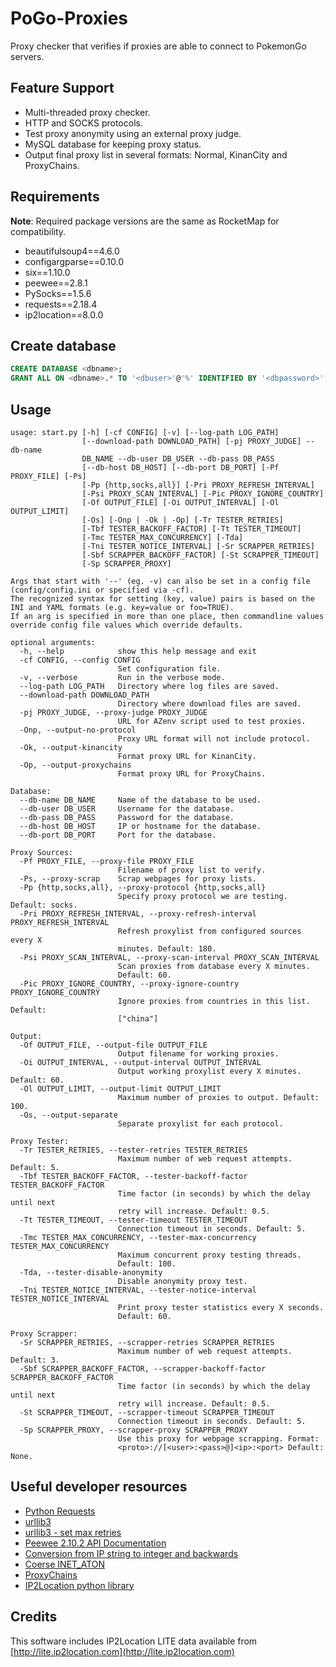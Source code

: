 # PoGo-Proxies

Proxy checker that verifies if proxies are able to connect to PokemonGo servers.

## Feature Support

- Multi-threaded proxy checker.
- HTTP and SOCKS protocols.
- Test proxy anonymity using an external proxy judge.
- MySQL database for keeping proxy status.
- Output final proxy list in several formats: Normal, KinanCity and ProxyChains.

## Requirements

**Note**: Required package versions are the same as RocketMap for compatibility.
- beautifulsoup4==4.6.0
- configargparse==0.10.0
- six==1.10.0
- peewee==2.8.1
- PySocks==1.5.6
- requests==2.18.4
- ip2location==8.0.0

## Create database

```sql
CREATE DATABASE <dbname>;
GRANT ALL ON <dbname>.* TO '<dbuser>'@'%' IDENTIFIED BY '<dbpassword>';
```

## Usage

```
usage: start.py [-h] [-cf CONFIG] [-v] [--log-path LOG_PATH]
                [--download-path DOWNLOAD_PATH] [-pj PROXY_JUDGE] --db-name
                DB_NAME --db-user DB_USER --db-pass DB_PASS
                [--db-host DB_HOST] [--db-port DB_PORT] [-Pf PROXY_FILE] [-Ps]
                [-Pp {http,socks,all}] [-Pri PROXY_REFRESH_INTERVAL]
                [-Psi PROXY_SCAN_INTERVAL] [-Pic PROXY_IGNORE_COUNTRY]
                [-Of OUTPUT_FILE] [-Oi OUTPUT_INTERVAL] [-Ol OUTPUT_LIMIT]
                [-Os] [-Onp | -Ok | -Op] [-Tr TESTER_RETRIES]
                [-Tbf TESTER_BACKOFF_FACTOR] [-Tt TESTER_TIMEOUT]
                [-Tmc TESTER_MAX_CONCURRENCY] [-Tda]
                [-Tni TESTER_NOTICE_INTERVAL] [-Sr SCRAPPER_RETRIES]
                [-Sbf SCRAPPER_BACKOFF_FACTOR] [-St SCRAPPER_TIMEOUT]
                [-Sp SCRAPPER_PROXY]

Args that start with '--' (eg. -v) can also be set in a config file
(config/config.ini or specified via -cf).
The recognized syntax for setting (key, value) pairs is based on the
INI and YAML formats (e.g. key=value or foo=TRUE).
If an arg is specified in more than one place, then commandline values
override config file values which override defaults.

optional arguments:
  -h, --help            show this help message and exit
  -cf CONFIG, --config CONFIG
                        Set configuration file.
  -v, --verbose         Run in the verbose mode.
  --log-path LOG_PATH   Directory where log files are saved.
  --download-path DOWNLOAD_PATH
                        Directory where download files are saved.
  -pj PROXY_JUDGE, --proxy-judge PROXY_JUDGE
                        URL for AZenv script used to test proxies.
  -Onp, --output-no-protocol
                        Proxy URL format will not include protocol.
  -Ok, --output-kinancity
                        Format proxy URL for KinanCity.
  -Op, --output-proxychains
                        Format proxy URL for ProxyChains.

Database:
  --db-name DB_NAME     Name of the database to be used.
  --db-user DB_USER     Username for the database.
  --db-pass DB_PASS     Password for the database.
  --db-host DB_HOST     IP or hostname for the database.
  --db-port DB_PORT     Port for the database.

Proxy Sources:
  -Pf PROXY_FILE, --proxy-file PROXY_FILE
                        Filename of proxy list to verify.
  -Ps, --proxy-scrap    Scrap webpages for proxy lists.
  -Pp {http,socks,all}, --proxy-protocol {http,socks,all}
                        Specify proxy protocol we are testing. Default: socks.
  -Pri PROXY_REFRESH_INTERVAL, --proxy-refresh-interval PROXY_REFRESH_INTERVAL
                        Refresh proxylist from configured sources every X
                        minutes. Default: 180.
  -Psi PROXY_SCAN_INTERVAL, --proxy-scan-interval PROXY_SCAN_INTERVAL
                        Scan proxies from database every X minutes.
                        Default: 60.
  -Pic PROXY_IGNORE_COUNTRY, --proxy-ignore-country PROXY_IGNORE_COUNTRY
                        Ignore proxies from countries in this list. Default:
                        ["china"]

Output:
  -Of OUTPUT_FILE, --output-file OUTPUT_FILE
                        Output filename for working proxies.
  -Oi OUTPUT_INTERVAL, --output-interval OUTPUT_INTERVAL
                        Output working proxylist every X minutes. Default: 60.
  -Ol OUTPUT_LIMIT, --output-limit OUTPUT_LIMIT
                        Maximum number of proxies to output. Default: 100.
  -Os, --output-separate
                        Separate proxylist for each protocol.

Proxy Tester:
  -Tr TESTER_RETRIES, --tester-retries TESTER_RETRIES
                        Maximum number of web request attempts. Default: 5.
  -Tbf TESTER_BACKOFF_FACTOR, --tester-backoff-factor TESTER_BACKOFF_FACTOR
                        Time factor (in seconds) by which the delay until next
                        retry will increase. Default: 0.5.
  -Tt TESTER_TIMEOUT, --tester-timeout TESTER_TIMEOUT
                        Connection timeout in seconds. Default: 5.
  -Tmc TESTER_MAX_CONCURRENCY, --tester-max-concurrency TESTER_MAX_CONCURRENCY
                        Maximum concurrent proxy testing threads.
                        Default: 100.
  -Tda, --tester-disable-anonymity
                        Disable anonymity proxy test.
  -Tni TESTER_NOTICE_INTERVAL, --tester-notice-interval TESTER_NOTICE_INTERVAL
                        Print proxy tester statistics every X seconds.
                        Default: 60.

Proxy Scrapper:
  -Sr SCRAPPER_RETRIES, --scrapper-retries SCRAPPER_RETRIES
                        Maximum number of web request attempts. Default: 3.
  -Sbf SCRAPPER_BACKOFF_FACTOR, --scrapper-backoff-factor SCRAPPER_BACKOFF_FACTOR
                        Time factor (in seconds) by which the delay until next
                        retry will increase. Default: 0.5.
  -St SCRAPPER_TIMEOUT, --scrapper-timeout SCRAPPER_TIMEOUT
                        Connection timeout in seconds. Default: 5.
  -Sp SCRAPPER_PROXY, --scrapper-proxy SCRAPPER_PROXY
                        Use this proxy for webpage scrapping. Format:
                        <proto>://[<user>:<pass>@]<ip>:<port> Default: None.
```

## Useful developer resources

- [Python Requests](http://docs.python-requests.org/en/master/)
- [urllib3](https://urllib3.readthedocs.io/en/latest/)
- [urllib3 - set max retries](https://stackoverflow.com/questions/15431044/can-i-set-max-retries-for-requests-request)
- [Peewee 2.10.2 API Documentation](http://docs.peewee-orm.com/en/2.10.2/peewee/api.html)
- [Conversion from IP string to integer and backwards](https://stackoverflow.com/a/13294427)
- [Coerse INET_ATON](https://github.com/coleifer/peewee/issues/342)
- [ProxyChains](https://github.com/haad/proxychains)
- [IP2Location python library](https://www.ip2location.com/developers/python)


## Credits

This software includes IP2Location LITE data available from [http://lite.ip2location.com](http://lite.ip2location.com)